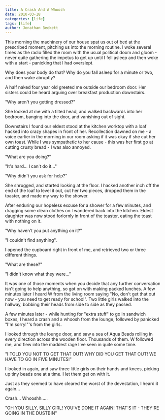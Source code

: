 ```yaml
---
title: A Crash And A Whoosh
date: 2010-03-18
categories: [life]
tags: [life]
author: Jonathan Beckett
---
```


This morning the machinery of our house spat us out of bed at the prescribed moment, pitching us into the morning routine. I woke several times as the radio filled the room with the usual political doom and gloom - never quite gathering the impetus to get up until I fell asleep and then woke with a start - panicking that I had overslept.

Why does your body do that? Why do you fall asleep for a minute or two, and then wake abruptly?

A half naked four year old greeted me outside our bedroom door. Her sisters could be heard arguing over breakfast production downstairs.

"Why aren't you getting dressed?"

She looked at me with a tilted head, and walked backwards into her bedroom, banging into the door, and vanishing out of sight.

Downstairs I found our eldest stood at the kitchen worktop with a loaf hacked into crazy shapes in front of her. Recollection dawned on me - a voice earlier in the morning in our room asking if it was okay if she cut her own toast. While I was sympathetic to her cause - this was her first go at cutting crusty bread - I was also annoyed.

"What are you doing?"

"It's hard... I can't do it..."

"Why didn't you ask for help?"

She shrugged, and started looking at the floor. I hacked another inch off the end of the loaf to level it out, cut her two pieces, dropped them in the toaster, and made my way to the shower.

After enduring our hopeless excuse for a shower for a few minutes, and dragging some clean clothes on I wandered back into the kitchen. Eldest daughter was now stood forlornly in front of the toaster, eating the toast with nothing on it.

"Why haven't you put anything on it?"

"I couldn't find anything".

I opened the cupboard right in front of me, and retrieved two or three different things.

"What are these?"

"I didn't know what they were..."

It was one of those moments when you decide that any further conversation isn't going to help anything, so got on with making packed lunches. A few minutes later I heard W from the living room saying "No, don't get that out now - you need to get ready for school". Two little girls walked into the hallway, bobbing their heads from side to side as they passed.

A few minutes later - while hunting for "extra stuff" to go in sandwich boxes, I heard a crash and a whoosh from the lounge, followed by panicked "I'm sorry!"'s from the girls.

I looked through the lounge door, and saw a sea of Aqua Beads rolling in every direction across the wooden floor. Thousands of them. W followed me, and flew into the maddest rage I've seen in quite some time.

"I TOLD YOU NOT TO GET THAT OUT! WHY DID YOU GET THAT OUT! WE HAVE TO GO IN FIVE MINUTES!"

I looked in again, and saw three little girls on their hands and knees, picking up tiny beads one at a time. I let them get on with it.

Just as they seemed to have cleared the worst of the devestation, I heard it again...

Crash... Whooshh.....

"OH YOU SILLY, SILLY GIRL! YOU'VE DONE IT AGAIN! THAT'S IT - THEY'RE GOING IN THE DUSTBIN"